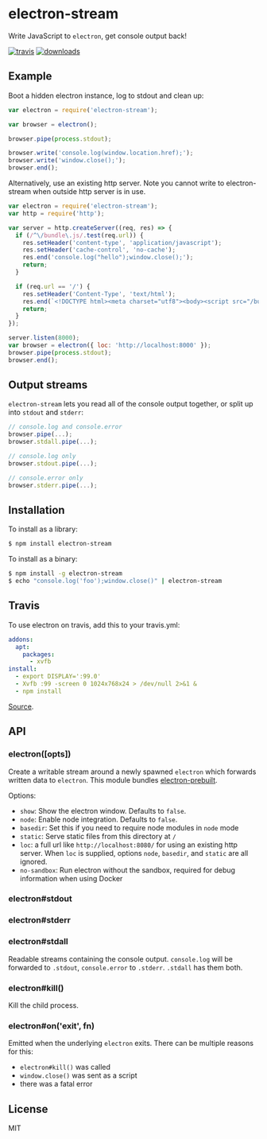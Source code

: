 
# electron-stream

  Write JavaScript to `electron`, get console output back!

  [![travis](https://travis-ci.org/juliangruber/electron-stream.svg?branch=master)](https://travis-ci.org/juliangruber/electron-stream)
  [![downloads](https://img.shields.io/npm/dm/electron-stream.svg)](https://www.npmjs.org/package/electron-stream)

## Example

  Boot a hidden electron instance, log to stdout and clean up:

```js
var electron = require('electron-stream');

var browser = electron();

browser.pipe(process.stdout);

browser.write('console.log(window.location.href);');
browser.write('window.close();');
browser.end();
```

  Alternatively, use an existing http server. Note you cannot write to electron-stream when outside http server is in use.

```js
var electron = require('electron-stream');
var http = require('http');

var server = http.createServer((req, res) => {
  if (/^\/bundle\.js/.test(req.url)) {
    res.setHeader('content-type', 'application/javascript');
    res.setHeader('cache-control', 'no-cache');
    res.end('console.log("hello");window.close();');
    return;
  }

  if (req.url == '/') {
    res.setHeader('Content-Type', 'text/html');
    res.end(`<!DOCTYPE html><meta charset="utf8"><body><script src="/bundle.js"></script></body>`);
    return;
  }
});

server.listen(8000);
var browser = electron({ loc: 'http://localhost:8000' });
browser.pipe(process.stdout);
browser.end();

```

## Output streams

`electron-stream` lets you read all of the console output together, or split up into `stdout` and `stderr`:

```js
// console.log and console.error
browser.pipe(...);
browser.stdall.pipe(...);

// console.log only
browser.stdout.pipe(...);

// console.error only
browser.stderr.pipe(...);
```

## Installation

  To install as a library:

```bash
$ npm install electron-stream
```

  To install as a binary:

```bash
$ npm install -g electron-stream
$ echo "console.log('foo');window.close()" | electron-stream
```

## Travis

To use electron on travis, add this to your travis.yml:

```yml
addons:
  apt:
    packages:
      - xvfb
install:
  - export DISPLAY=':99.0'
  - Xvfb :99 -screen 0 1024x768x24 > /dev/null 2>&1 &
  - npm install
```

[Source](https://github.com/rhysd/Shiba/blob/055a11a0a2b4f727577fe61371a88d8db9277de5/.travis.yml).

## API

### electron([opts])

Create a writable stream around a newly spawned `electron` which forwards written data to `electron`. This module bundles [electron-prebuilt](https://npmjs.org/package/electron-prebuilt).

Options:

  - `show`: Show the electron window. Defaults to `false`.
  - `node`:  Enable node integration. Defaults to `false`.
  - `basedir`: Set this if you need to require node modules in `node` mode
  - `static`: Serve static files from this directory at `/`
  - `loc`: a full url like `http://localhost:8080/` for using an existing http server. When `loc` is supplied, options `node`, `basedir`, and `static` are all ignored.
  - `no-sandbox`: Run electron without the sandbox, required for debug information when using Docker
  
### electron#stdout
### electron#stderr
### electron#stdall

Readable streams containing the console output. `console.log` will be forwarded to `.stdout`, `console.error` to `.stderr`. `.stdall` has them both.

### electron#kill()

Kill the child process.

### electron#on('exit', fn)

Emitted when the underlying `electron` exits. There can be multiple reasons for this:

- `electron#kill()` was called
- `window.close()` was sent as a script
- there was a fatal error

## License

  MIT

